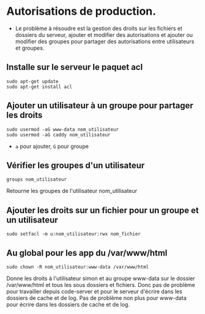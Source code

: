 # Autorisations de production. 

- Le problème à résoudre est la gestion des droits sur les fichiers et dossiers du serveur, ajouter et modifier des autorisations et ajouter ou modifier des groupes pour partager des autorisations entre utilisateurs et groupes.

## Installe sur le serveur le paquet acl

```shell
sudo apt-get update
sudo apt-get install acl
```

## Ajouter un utilisateur à un groupe pour partager les droits 

```shell
sudo usermod -aG www-data nom_utilisateur
sudo usermod -aG caddy nom_utilisateur
```

- `a` pour ajouter, `G` pour groupe

## Vérifier les groupes d'un utilisateur

```shell
groups nom_utilisateur
```

Retourne les groupes de l'utilisateur nom_utilisateur

## Ajouter les droits sur un fichier pour un groupe et un utilisateur

```shell
sudo setfacl -m u:nom_utilisateur:rwx nom_fichier
```

## Au global pour les app du /var/www/html

```shell
sudo chown -R nom_utilisateur:www-data /var/www/html
```

Donne les droits à l'utilisateur simon et au groupe www-data sur le dossier /var/www/html et tous les sous dossiers et fichiers.
Donc pas de problème pour travailler depuis code-server et pour le serveur d'écrire dans les dossiers de cache et de log.
Pas de problème non plus pour www-data pour écrire dans les dossiers de cache et de log.
